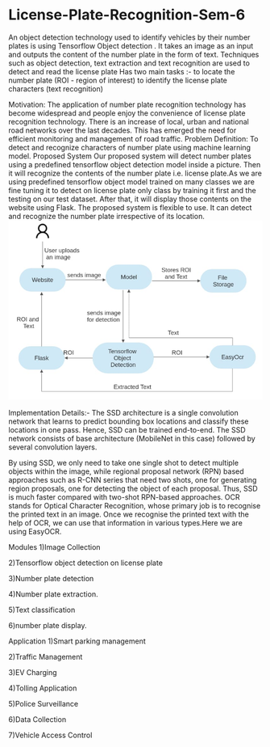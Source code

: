 # License-Plate-Recognition-Sem-6

An object detection technology used to identify vehicles by their number plates is using Tensorflow Object detection .
It takes an image as an input and outputs the content of the number plate in the form of text.
Techniques such as object detection, text extraction and text recognition are used to detect and read the license plate
Has two main tasks :- 
to locate the number plate (ROI - region of interest)
to identify the license plate characters (text recognition)

Motivation: The application of number plate recognition technology has become widespread and  people enjoy the convenience of license plate recognition technology.
There is an increase of local, urban and national road networks over the last decades. This has emerged the need for efficient monitoring and management of road traffic.
Problem Definition: To detect and recognize characters of number plate using machine learning model.
Proposed System
Our proposed system will detect number plates using a predefined tensorflow object detection model inside a picture. Then it will recognize the contents of the number plate i.e. license  plate.As we are using predefined tensorflow object model trained on many classes we are fine tuning it to detect on license plate only class by training it first and the testing on our test dataset. After that, it will display those contents on the website using Flask. The proposed system is flexible to use. It can detect and recognize the number plate irrespective of its location.
![Alt Text](https://github.com/Eshani-R-Sawant/License-Plate-Recognition-Sem-6/blob/main/a.png)

Implementation Details:-
The SSD architecture is a single convolution network that learns to predict bounding box locations and classify these locations in one pass. Hence, SSD can be trained end-to-end. The SSD network consists of base architecture (MobileNet in this case) followed by several convolution layers. 

By using SSD, we only need to take one single shot to detect multiple objects within the image, while regional proposal network (RPN) based approaches such as R-CNN series that need two shots, one for generating region proposals, one for detecting the object of each proposal. Thus, SSD is much faster compared with two-shot RPN-based approaches.
OCR stands for Optical Character Recognition, whose primary job is to recognise the printed text in an image. Once we recognise the printed text with the help of OCR, we can use that information in various types.Here we are using EasyOCR.

Modules
1)Image Collection 

2)Tensorflow object detection on license plate

3)Number plate detection

4)Number plate extraction.

5)Text classification

6)number plate display.   

Application
1)Smart parking management

2)Traffic Management

3)EV Charging

4)Tolling Application

5)Police Surveillance

6)Data Collection

7)Vehicle Access Control




